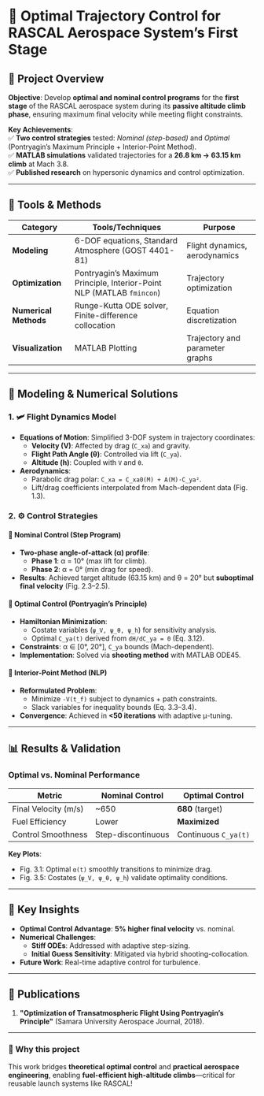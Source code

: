 # 🚀 **Optimal Trajectory Control for RASCAL Aerospace System’s First Stage**  

## **📌 Project Overview**  
**Objective**: Develop **optimal and nominal control programs** for the **first stage** of the RASCAL aerospace system during its **passive altitude climb phase**, ensuring maximum final velocity while meeting flight constraints.  

**Key Achievements**:  
✅ **Two control strategies** tested: *Nominal (step-based)* and *Optimal* (Pontryagin’s Maximum Principle + Interior-Point Method).  
✅ **MATLAB simulations** validated trajectories for a **26.8 km → 63.15 km climb** at Mach 3.8.  
✅ **Published research** on hypersonic dynamics and control optimization.  

---

## **🔧 Tools & Methods**  
| **Category**       | **Tools/Techniques**                     | **Purpose** |
|--------------------|------------------------------------------|-------------|
| **Modeling**       | 6-DOF equations, Standard Atmosphere (GOST 4401-81) | Flight dynamics, aerodynamics |
| **Optimization**   | Pontryagin’s Maximum Principle, Interior-Point NLP (MATLAB `fmincon`) | Trajectory optimization |
| **Numerical Methods** | Runge-Kutta ODE solver, Finite-difference collocation | Equation discretization |
| **Visualization**  | MATLAB Plotting                          | Trajectory and parameter graphs |

---

## **📐 Modeling & Numerical Solutions**  

### **1. 🛩️ Flight Dynamics Model**  
- **Equations of Motion**: Simplified 3-DOF system in trajectory coordinates:  
  - **Velocity (V)**: Affected by drag (`C_xa`) and gravity.  
  - **Flight Path Angle (θ)**: Controlled via lift (`C_ya`).  
  - **Altitude (h)**: Coupled with `V` and `θ`.  
- **Aerodynamics**:  
  - Parabolic drag polar: `C_xa = C_xa0(M) + A(M)·C_ya²`.  
  - Lift/drag coefficients interpolated from Mach-dependent data (Fig. 1.3).  

### **2. ⚙️ Control Strategies**  
#### **🔹 Nominal Control (Step Program)**  
- **Two-phase angle-of-attack (α) profile**:  
  - **Phase 1**: α = 10° (max lift for climb).  
  - **Phase 2**: α = 0° (min drag for speed).  
- **Results**: Achieved target altitude (63.15 km) and θ = 20° but **suboptimal final velocity** (Fig. 2.3–2.5).  

#### **🔹 Optimal Control (Pontryagin’s Principle)**  
- **Hamiltonian Minimization**:  
  - Costate variables (`ψ_V, ψ_θ, ψ_h`) for sensitivity analysis.  
  - Optimal `C_ya(t)` derived from `dH/dC_ya = 0` (Eq. 3.12).  
- **Constraints**: α ∈ [0°, 20°], `C_ya` bounds (Mach-dependent).  
- **Implementation**: Solved via **shooting method** with MATLAB ODE45.  

#### **🔹 Interior-Point Method (NLP)**  
- **Reformulated Problem**:  
  - Minimize `-V(t_f)` subject to dynamics + path constraints.  
  - Slack variables for inequality bounds (Eq. 3.3–3.4).  
- **Convergence**: Achieved in **<50 iterations** with adaptive μ-tuning.  

---

## **📊 Results & Validation**  
### **Optimal vs. Nominal Performance**  
| **Metric**          | **Nominal Control** | **Optimal Control** |  
|----------------------|---------------------|---------------------|  
| Final Velocity (m/s) | ~650                | **680** (target)    |  
| Fuel Efficiency      | Lower               | **Maximized**       |  
| Control Smoothness   | Step-discontinuous  | Continuous `C_ya(t)`|  

**Key Plots**:  
- Fig. 3.1: Optimal `α(t)` smoothly transitions to minimize drag.  
- Fig. 3.5: Costates (`ψ_V, ψ_θ, ψ_h`) validate optimality conditions.  

---

## **🎯 Key Insights**  
- **Optimal Control Advantage**: **5% higher final velocity** vs. nominal.  
- **Numerical Challenges**:  
  - **Stiff ODEs**: Addressed with adaptive step-sizing.  
  - **Initial Guess Sensitivity**: Mitigated via hybrid shooting-collocation.  
- **Future Work**: Real-time adaptive control for turbulence.  

---

## **📜 Publications**  
1. **"Optimization of Transatmospheric Flight Using Pontryagin’s Principle"** (Samara University Aerospace Journal, 2018).  

---

### **🚀 Why this project**  
This work bridges **theoretical optimal control** and **practical aerospace engineering**, enabling **fuel-efficient high-altitude climbs**—critical for reusable launch systems like RASCAL!  

